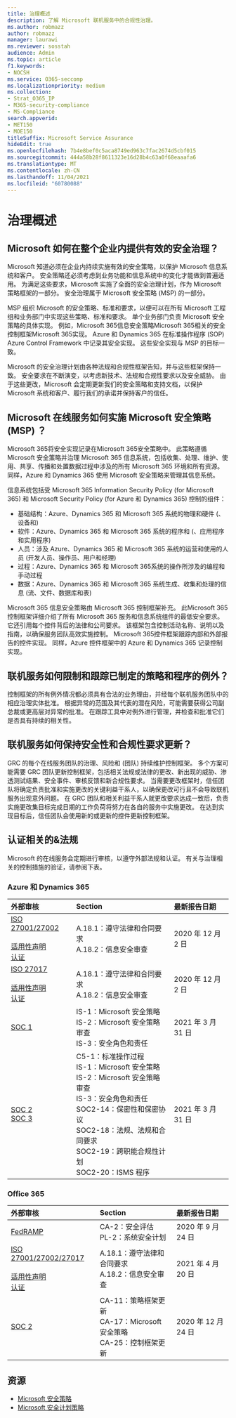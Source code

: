 ```yaml
---
title: 治理概述
description: 了解 Microsoft 联机服务中的合规性治理。
ms.author: robmazz
author: robmazz
manager: laurawi
ms.reviewer: sosstah
audience: Admin
ms.topic: article
f1.keywords:
- NOCSH
ms.service: O365-seccomp
ms.localizationpriority: medium
ms.collection:
- Strat_O365_IP
- M365-security-compliance
- MS-Compliance
search.appverid:
- MET150
- MOE150
titleSuffix: Microsoft Service Assurance
hideEdit: true
ms.openlocfilehash: 7b4e8bef0c5aca8749ed963c7fac2674d5cbf015
ms.sourcegitcommit: 444a58b28f8611323e16d28b4c63a0f68eaaafa6
ms.translationtype: MT
ms.contentlocale: zh-CN
ms.lasthandoff: 11/04/2021
ms.locfileid: "60780088"
---
```

# <a name="governance-overview"></a>治理概述

## <a name="how-does-microsoft-provide-effective-security-governance-across-the-enterprise"></a>Microsoft 如何在整个企业内提供有效的安全治理？

Microsoft 知道必须在企业内持续实施有效的安全策略，以保护 Microsoft 信息系统和客户。 安全策略还必须考虑到业务功能和信息系统中的变化才能做到普遍适用。 为满足这些要求，Microsoft 实施了全面的安全治理计划，作为 Microsoft 策略框架的一部分。 安全治理属于 Microsoft 安全策略 (MSP) 的一部分。

MSP 组织 Microsoft 的安全策略、标准和要求，以便可以在所有 Microsoft 工程组和业务部门中实现这些策略、标准和要求。 单个业务部门负责 Microsoft 安全策略的具体实现。 例如，Microsoft 365信息安全策略Microsoft 365相关的安全控制框架Microsoft 365实现。 Azure 和 Dynamics 365 在标准操作程序 (SOP) Azure Control Framework 中记录其安全实现。 这些安全实现与 MSP 的目标一致。

Microsoft 的安全治理计划由各种法规和合规性框架告知，并与这些框架保持一致。 安全要求在不断演变，以考虑新技术、法规和合规性要求以及安全威胁。 由于这些更改，Microsoft 会定期更新我们的安全策略和支持文档，以保护 Microsoft 系统和客户、履行我们的承诺并保持客户的信任。

## <a name="how-do-microsoft-online-services-implement-the-microsoft-security-policy-msp"></a>Microsoft 在线服务如何实施 Microsoft 安全策略 (MSP) ？

Microsoft 365将安全实现记录在Microsoft 365安全策略中。 此策略遵循 Microsoft 安全策略并治理 Microsoft 365 信息系统，包括收集、处理、维护、使用、共享、传播和处置数据过程中涉及的所有 Microsoft 365 环境和所有资源。 同样，Azure 和 Dynamics 365 使用 Microsoft 安全策略来管理其信息系统。

信息系统包括受 Microsoft 365 Information Security Policy (for Microsoft 365) 和 Microsoft Security Policy (for Azure 和 Dynamics 365) 控制的组件：

- 基础结构：Azure、Dynamics 365 和 Microsoft 365 系统的物理和硬件 (、设备和) 
- 软件：Azure、Dynamics 365 和 Microsoft 365 系统的程序和 (、应用程序和实用程序) 
- 人员：涉及 Azure、Dynamics 365 和 Microsoft 365 系统的运营和使用的人员 (开发人员、操作员、用户和经理) 
- 过程：Azure、Dynamics 365 和 Microsoft 365系统的操作所涉及的编程和手动过程
- 数据：Azure、Dynamics 365 和 Microsoft 365 系统生成、收集和处理的信息 (流、文件、数据库和表) 

Microsoft 365 信息安全策略由 Microsoft 365 控制框架补充。 此Microsoft 365控制框架详细介绍了所有 Microsoft 365 服务和信息系统组件的最低安全要求。 它还引用每个控件背后的法律和公司要求。 该框架包含控制活动名称、说明以及指南，以确保服务团队高效实施控制。 Microsoft 365控件框架跟踪内部和外部报告的控件实现。 同样，Azure 控件框架中的 Azure 和 Dynamics 365 记录控制实现。

## <a name="how-do-online-services-limit-and-track-exceptions-to-established-policies-and-procedures"></a>联机服务如何限制和跟踪已制定的策略和程序的例外？

控制框架的所有例外情况都必须具有合法的业务理由，并经每个联机服务团队中的相应治理实体批准。 根据异常的范围及其代表的潜在风险，可能需要获得公司副总裁或更高层对异常的批准。 在跟踪工具中对例外进行管理，并检查和批准它们是否具有持续的相关性。

## <a name="how-do-online-services-keep-security-and-compliance-requirements-updated"></a>联机服务如何保持安全性和合规性要求更新？

GRC 的每个在线服务团队的治理、风险和 (团队) 持续维护控制框架。 多个方案可能需要 GRC 团队更新控制框架，包括相关法规或法律的更改、新出现的威胁、渗透测试结果、安全事件、审核反馈和新合规性要求。 当需要更改框架时，信任团队将确定负责批准和实施更改的关键利益干系人，以确保更改可行且不会导致联机服务出现意外问题。 在 GRC 团队和相关利益干系人就更改要求达成一致后，负责实施更改集目标完成日期的工作负荷将努力在各自的服务中实施更改。 在达到实现目标后，信任团队会使用新的或更新的控件更新控制框架。

## <a name="related-external-regulations--certifications"></a>认证相关的&法规

Microsoft 的在线服务会定期进行审核，以遵守外部法规和认证。 有关与治理相关的控制措施的验证，请参阅下表。

### <a name="azure-and-dynamics-365"></a>Azure 和 Dynamics 365

| **外部审核** | **Section** | **最新报告日期** |
|:--------------------|:------------|:-----------------------|
| [ISO 27001/27002](https://servicetrust.microsoft.com/ViewPage/MSComplianceGuideV3?command=Download&downloadType=Document&downloadId=e9116047-f327-430c-a83f-166b7e561ad6&tab=7027ead0-3d6b-11e9-b9e1-290b1eb4cdeb&docTab=7027ead0-3d6b-11e9-b9e1-290b1eb4cdeb_ISO_Reports) <br><br> [适用性声明](https://servicetrust.microsoft.com/ViewPage/MSComplianceGuideV3?command=Download&downloadType=Document&downloadId=00af6c3e-7f3e-4e0d-8b0e-79f45ef2cef1&tab=7027ead0-3d6b-11e9-b9e1-290b1eb4cdeb&docTab=7027ead0-3d6b-11e9-b9e1-290b1eb4cdeb_ISO_Reports) <br> [认证](https://servicetrust.microsoft.com/ViewPage/MSComplianceGuideV3?command=Download&downloadType=Document&downloadId=d7af5304-3a31-40e6-9abb-e26352305d41&tab=7027ead0-3d6b-11e9-b9e1-290b1eb4cdeb&docTab=7027ead0-3d6b-11e9-b9e1-290b1eb4cdeb_ISO_Reports) | A.18.1：遵守法律和合同要求 <br> A.18.2：信息安全审查 | 2020 年 12 月 2 日 |
| [ISO 27017](https://servicetrust.microsoft.com/ViewPage/MSComplianceGuideV3?command=Download&downloadType=Document&downloadId=e9116047-f327-430c-a83f-166b7e561ad6&tab=7027ead0-3d6b-11e9-b9e1-290b1eb4cdeb&docTab=7027ead0-3d6b-11e9-b9e1-290b1eb4cdeb_ISO_Reports) <br><br> [适用性声明](https://servicetrust.microsoft.com/ViewPage/MSComplianceGuideV3?command=Download&downloadType=Document&downloadId=a3bca0ac-867d-4204-b66b-13665f5f1e8d&tab=7027ead0-3d6b-11e9-b9e1-290b1eb4cdeb&docTab=7027ead0-3d6b-11e9-b9e1-290b1eb4cdeb_ISO_Reports) <br> [认证](https://servicetrust.microsoft.com/ViewPage/MSComplianceGuideV3?command=Download&downloadType=Document&downloadId=25718a8a-f34d-41e1-a95a-c49246508787&tab=7027ead0-3d6b-11e9-b9e1-290b1eb4cdeb&docTab=7027ead0-3d6b-11e9-b9e1-290b1eb4cdeb_ISO_Reports) | A.18.1：遵守法律和合同要求 <br> A.18.2：信息安全审查 | 2020 年 12 月 2 日 |
| [SOC 1](https://nam06.safelinks.protection.outlook.com/?url=https%3A%2F%2Fservicetrust.microsoft.com%2FViewPage%2FMSComplianceGuideV3%3Fcommand%3DDownload%26downloadType%3DDocument%26downloadId%3D66043614-5628-4e26-83be-057eb3bb026c%26tab%3D7027ead0-3d6b-11e9-b9e1-290b1eb4cdeb%26docTab%3D7027ead0-3d6b-11e9-b9e1-290b1eb4cdeb_SOC_%252F_SSAE_16_Reports&data=04%7C01%7Csostah%40microsoft.com%7Cb9591cf4bd214d42c4f408d93cd83520%7C72f988bf86f141af91ab2d7cd011db47%7C1%7C0%7C637607721602686385%7CUnknown%7CTWFpbGZsb3d8eyJWIjoiMC4wLjAwMDAiLCJQIjoiV2luMzIiLCJBTiI6Ik1haWwiLCJXVCI6Mn0%3D%7C1000&sdata=B2xjy%2Bx70e8vI%2FKC2BCa4AyJt0OSMzAGuhwllHF4NGM%3D&reserved=0) | IS-1：Microsoft 安全策略 <br> IS-2：Microsoft 安全策略审查 <br> IS-3：安全角色和责任 | 2021 年 3 月 31 日 |
| [SOC 2](https://servicetrust.microsoft.com/ViewPage/MSComplianceGuideV3?command=Download&downloadType=Document&downloadId=234a0f57-83c1-4afc-a586-a0e7a59592f7&tab=7027ead0-3d6b-11e9-b9e1-290b1eb4cdeb&docTab=7027ead0-3d6b-11e9-b9e1-290b1eb4cdeb_SOC_%2F_SSAE_16_Reports) <br> [SOC 3](https://servicetrust.microsoft.com/ViewPage/MSComplianceGuideV3?command=Download&downloadType=Document&downloadId=75c8cbf6-e456-473c-a05e-34fea888ec2a&tab=7027ead0-3d6b-11e9-b9e1-290b1eb4cdeb&docTab=7027ead0-3d6b-11e9-b9e1-290b1eb4cdeb_SOC_%2F_SSAE_16_Reports) | C5-1：标准操作过程 <br> IS-1：Microsoft 安全策略 <br> IS-2：Microsoft 安全策略审查 <br> IS-3：安全角色和责任 <br> SOC2-14：保密性和保密协议 <br> SOC2-18：法规、法规和合同要求 <br> SOC2-19：跨职能合规性计划 <br> SOC2-20：ISMS 程序 | 2021 年 3 月 31 日 |

### <a name="office-365"></a>Office 365

| **外部审核** | **Section** | **最新报告日期** |
|:--------------------|:------------|:-----------------------|
| [FedRAMP](https://compliance.microsoft.com/compliancemanager) | CA-2：安全评估 <br> PL-2：系统安全计划 | 2020 年 9 月 24 日 |
| [ISO 27001/27002/27017](https://servicetrust.microsoft.com/ViewPage/MSComplianceGuideV3?command=Download&downloadType=Document&downloadId=08ce227f-d1d9-4c4c-b255-4f2e4ec8f941&tab=7027ead0-3d6b-11e9-b9e1-290b1eb4cdeb&docTab=7027ead0-3d6b-11e9-b9e1-290b1eb4cdeb_ISO_Reports) <br><br> [适用性声明](https://servicetrust.microsoft.com/ViewPage/MSComplianceGuideV3?command=Download&downloadType=Document&downloadId=c0df4ce8-c77e-4183-84eb-c8688470d8b1&tab=7027ead0-3d6b-11e9-b9e1-290b1eb4cdeb&docTab=7027ead0-3d6b-11e9-b9e1-290b1eb4cdeb_ISO_Reports) <br> [认证](https://servicetrust.microsoft.com/ViewPage/MSComplianceGuideV3?command=Download&downloadType=Document&downloadId=1e84a14a-2468-45ac-9412-5e53250d57ec&tab=7027ead0-3d6b-11e9-b9e1-290b1eb4cdeb&docTab=7027ead0-3d6b-11e9-b9e1-290b1eb4cdeb_ISO_Reports) | A.18.1：遵守法律和合同要求 <br> A.18.2：信息安全审查 | 2021 年 4 月 20 日 |
| [SOC 2](https://servicetrust.microsoft.com/ViewPage/MSComplianceGuideV3?command=Download&downloadType=Document&downloadId=a73c1738-7892-42b7-acd3-87b6371c53f6&tab=7027ead0-3d6b-11e9-b9e1-290b1eb4cdeb&docTab=7027ead0-3d6b-11e9-b9e1-290b1eb4cdeb_SOC_%2F_SSAE_16_Reports) | CA-11：策略框架更新 <br> CA-17：Microsoft 安全策略 <br> CA-25：控制框架更新 | 2020 年 12 月 24 日 |

## <a name="resources"></a>资源

- [Microsoft 安全策略](https://servicetrust.microsoft.com/ViewPage/TrustDocumentsV3?command=Download&downloadType=Document&downloadId=bc35aefb-ec41-4a0e-bfc7-10aa5169ca88&tab=7f51cb60-3d6c-11e9-b2af-7bb9f5d2d913&docTab=7f51cb60-3d6c-11e9-b2af-7bb9f5d2d913_FAQ_and_White_Papers)
- [Microsoft 安全计划策略](https://servicetrust.microsoft.com/ViewPage/TrustDocumentsV3?command=Download&downloadType=Document&downloadId=4b010ac5-2861-4d20-b8ff-db77875b43a9&tab=7f51cb60-3d6c-11e9-b2af-7bb9f5d2d913&docTab=7f51cb60-3d6c-11e9-b2af-7bb9f5d2d913_FAQ_and_White_Papers)